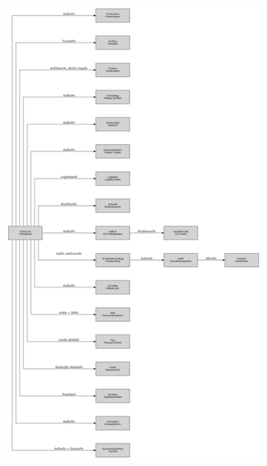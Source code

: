 ![SL Auf Recherche](https://github.com/weissalexey/WinSped-LisIn/blob/main/ERD_WinSped_Detail.png?raw=true)

